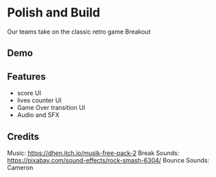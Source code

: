 # Polish and Build
Our teams take on the classic retro game Breakout

## Demo


## Features
- score UI
- lives counter UI
- Game Over transition UI
- Audio and SFX
  
## Credits

Music: https://dhen.itch.io/musik-free-pack-2
Break Sounds: https://pixabay.com/sound-effects/rock-smash-6304/
Bounce Sounds: Cameron 
